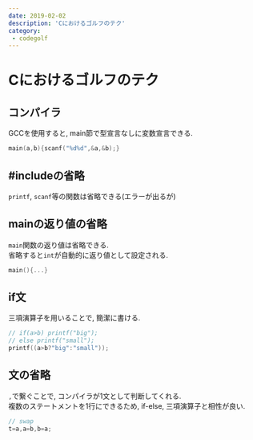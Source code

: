 ```yaml
---
date: 2019-02-02
description: 'Cにおけるゴルフのテク'
category:
 - codegolf
---
```

# Cにおけるゴルフのテク
## コンパイラ
GCCを使用すると, main節で型宣言なしに変数宣言できる.  
```c
main(a,b){scanf("%d%d",&a,&b);}
```

## #includeの省略
`printf`, `scanf`等の関数は省略できる(エラーが出るが)  

## mainの返り値の省略
`main`関数の返り値は省略できる.  
省略すると`int`が自動的に返り値として設定される.
```c
main(){...}
```

## if文
三項演算子を用いることで, 簡潔に書ける.
```c
// if(a>b) printf("big");
// else printf("small");
printf((a>b?"big":"small"));
```

## 文の省略
`,`で繋ぐことで, コンパイラが1文として判断してくれる.  
複数のステートメントを1行にできるため, if-else, 三項演算子と相性が良い.
```c
// swap
t=a,a=b,b=a;
```
